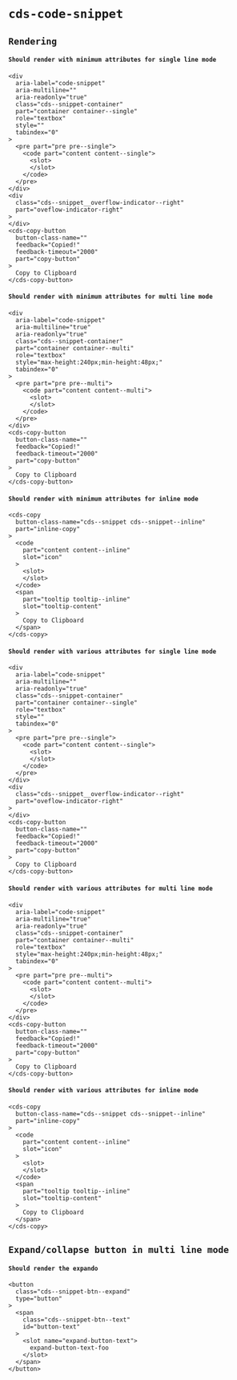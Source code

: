 # `cds-code-snippet`

## `Rendering`

####   `Should render with minimum attributes for single line mode`

```
<div
  aria-label="code-snippet"
  aria-multiline=""
  aria-readonly="true"
  class="cds--snippet-container"
  part="container container--single"
  role="textbox"
  style=""
  tabindex="0"
>
  <pre part="pre pre--single">
    <code part="content content--single">
      <slot>
      </slot>
    </code>
  </pre>
</div>
<div
  class="cds--snippet__overflow-indicator--right"
  part="oveflow-indicator-right"
>
</div>
<cds-copy-button
  button-class-name=""
  feedback="Copied!"
  feedback-timeout="2000"
  part="copy-button"
>
  Copy to Clipboard
</cds-copy-button>

```

####   `Should render with minimum attributes for multi line mode`

```
<div
  aria-label="code-snippet"
  aria-multiline="true"
  aria-readonly="true"
  class="cds--snippet-container"
  part="container container--multi"
  role="textbox"
  style="max-height:240px;min-height:48px;"
  tabindex="0"
>
  <pre part="pre pre--multi">
    <code part="content content--multi">
      <slot>
      </slot>
    </code>
  </pre>
</div>
<cds-copy-button
  button-class-name=""
  feedback="Copied!"
  feedback-timeout="2000"
  part="copy-button"
>
  Copy to Clipboard
</cds-copy-button>

```

####   `Should render with minimum attributes for inline mode`

```
<cds-copy
  button-class-name="cds--snippet cds--snippet--inline"
  part="inline-copy"
>
  <code
    part="content content--inline"
    slot="icon"
  >
    <slot>
    </slot>
  </code>
  <span
    part="tooltip tooltip--inline"
    slot="tooltip-content"
  >
    Copy to Clipboard
  </span>
</cds-copy>

```

####   `Should render with various attributes for single line mode`

```
<div
  aria-label="code-snippet"
  aria-multiline=""
  aria-readonly="true"
  class="cds--snippet-container"
  part="container container--single"
  role="textbox"
  style=""
  tabindex="0"
>
  <pre part="pre pre--single">
    <code part="content content--single">
      <slot>
      </slot>
    </code>
  </pre>
</div>
<div
  class="cds--snippet__overflow-indicator--right"
  part="oveflow-indicator-right"
>
</div>
<cds-copy-button
  button-class-name=""
  feedback="Copied!"
  feedback-timeout="2000"
  part="copy-button"
>
  Copy to Clipboard
</cds-copy-button>

```

####   `Should render with various attributes for multi line mode`

```
<div
  aria-label="code-snippet"
  aria-multiline="true"
  aria-readonly="true"
  class="cds--snippet-container"
  part="container container--multi"
  role="textbox"
  style="max-height:240px;min-height:48px;"
  tabindex="0"
>
  <pre part="pre pre--multi">
    <code part="content content--multi">
      <slot>
      </slot>
    </code>
  </pre>
</div>
<cds-copy-button
  button-class-name=""
  feedback="Copied!"
  feedback-timeout="2000"
  part="copy-button"
>
  Copy to Clipboard
</cds-copy-button>

```

####   `Should render with various attributes for inline mode`

```
<cds-copy
  button-class-name="cds--snippet cds--snippet--inline"
  part="inline-copy"
>
  <code
    part="content content--inline"
    slot="icon"
  >
    <slot>
    </slot>
  </code>
  <span
    part="tooltip tooltip--inline"
    slot="tooltip-content"
  >
    Copy to Clipboard
  </span>
</cds-copy>

```

## `Expand/collapse button in multi line mode`

####   `Should render the expando`

```
<button
  class="cds--snippet-btn--expand"
  type="button"
>
  <span
    class="cds--snippet-btn--text"
    id="button-text"
  >
    <slot name="expand-button-text">
      expand-button-text-foo
    </slot>
  </span>
</button>
```


